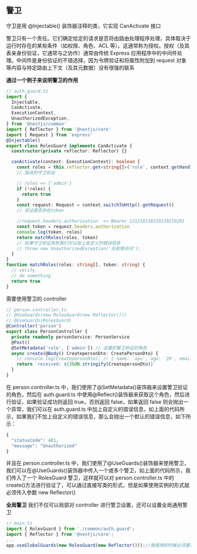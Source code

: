 ## 警卫

守卫是用 @Injectable() 装饰器注释的类，它实现 CanActivate 接口<br/>

警卫只有一个责任。它们确定给定的请求是否将由路由处理程序处理，具体取决于运行时存在的某些条件（如权限、角色、ACL 等）。这通常称为授权。授权（及其表亲身份验证，它通常与之协作）通常由传统 Express 应用程序中的中间件处理。中间件是身份验证的不错选择，因为令牌验证和将属性附加到 request 对象等内容与特定路由上下文（及其元数据）没有很强的联系

**通过一个例子来说明警卫的作用**

```typescript
// auth.guard.ts
import {
  Injectable,
  CanActivate,
  ExecutionContext,
  UnauthorizedException,
} from '@nestjs/common'
import { Reflector } from '@nestjs/core'
import { Request } from 'express'
@Injectable()
export class RolesGuard implements CanActivate {
  constructor(private reflector: Reflector) {}

  canActivate(context: ExecutionContext): boolean {
    const roles = this.reflector.get<string[]>('role', context.getHandler())
    // 指派的守卫验证

    // roles => ['admin']
    if (!roles) {
      return true
    }
    const request: Request = context.switchToHttp().getRequest()
    // 验证是否存在token

    //request.headers.authorization  => Bearer 121218218219219219281
    const token = request.headers.authorization
    console.log(token, roles)
    return matchRoles(roles, token)
    // 如果守卫验证失败我们可以加上自定义的错误信息
    // throw new UnauthorizedException('无权限访问');
  }
}
function matchRoles(roles: string[], token: string) {
  // verify
  // do something
  return true
}
```

需要使用警卫的 controller

```typescript
// person.controller.ts
// @UseGuards(new RolesGuard(new Reflector()))
// @UseGuards(RolesGuard)
@Controller('person')
export class PersonController {
  private readonly personService: PersonService
  @Post()
  @SetMetadata('role', ['admin']) // 设置的警卫验证的角色
  async create(@Body() CreatepersonDto: CreatePersonDto) {
    // console.log(CreatepersonDto); // { name: 'ayu', age: '20', email: '2382839439@qq.com' }
    return `received: ${JSON.stringify(CreatepersonDto)}`
  }
}
```

在 person.controller.ts 中，我们使用了@SetMetadata()装饰器来设置警卫验证的角色，然后在 auth.guard.ts 中使用@Reflect()装饰器来获取这个角色，然后进行验证，如果验证成功则返回 true，否则返回 false，如果返回 false 则会抛出一个异常，我们可以在 auth.guard.ts 中加上自定义的错误信息，如上面的代码所示，如果我们不加上自定义的错误信息，那么会抛出一个默认的错误信息，如下所示：

```typescript
{
  "statusCode": 401,
  "message": "Unauthorized"
}
```

并且在 person.controller.ts 中，我们使用了@UseGuards()装饰器来使用警卫，我们可以在@UseGuards()装饰器中传入一个或多个警卫，如上面的代码所示，我们传入了一个 RolesGuard 警卫，这样就可以对 person.controller.ts 中的 create()方法进行验证了，可以通过直接写类的形式，但是如果使用实例的形式就必须传入参数 new Reflector()

**全局警卫**
我们不仅可以局部对 controller 进行警卫设置，还可以设置全局通用警卫

```typescript
// main.ts
import { RolesGuard } from './common/auth.guard';
import { Reflector } from '@nestjs/core';
...
app.useGlobalGuards(new RolesGuard(new Reflector()));//我使用的时候必须要携带这个参数
```
